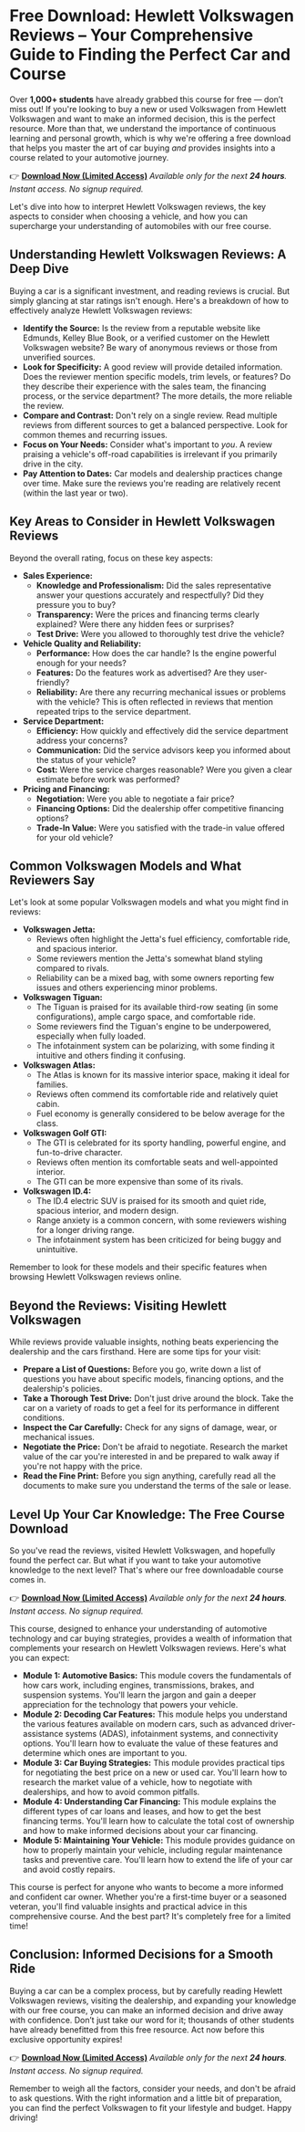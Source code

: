 # Free Download: Hewlett Volkswagen Reviews – Your Comprehensive Guide to Finding the Perfect Car and Course

Over **1,000+ students** have already grabbed this course for free — don’t miss out! If you're looking to buy a new or used Volkswagen from Hewlett Volkswagen and want to make an informed decision, this is the perfect resource. More than that, we understand the importance of continuous learning and personal growth, which is why we're offering a free download that helps you master the art of car buying *and* provides insights into a course related to your automotive journey.

👉 **[Download Now (Limited Access)](https://udemywork.com/hewlett-volkswagen-reviews)**
_Available only for the next **24 hours**. Instant access. No signup required._

Let's dive into how to interpret Hewlett Volkswagen reviews, the key aspects to consider when choosing a vehicle, and how you can supercharge your understanding of automobiles with our free course.

## Understanding Hewlett Volkswagen Reviews: A Deep Dive

Buying a car is a significant investment, and reading reviews is crucial. But simply glancing at star ratings isn't enough. Here's a breakdown of how to effectively analyze Hewlett Volkswagen reviews:

*   **Identify the Source:** Is the review from a reputable website like Edmunds, Kelley Blue Book, or a verified customer on the Hewlett Volkswagen website? Be wary of anonymous reviews or those from unverified sources.
*   **Look for Specificity:** A good review will provide detailed information. Does the reviewer mention specific models, trim levels, or features? Do they describe their experience with the sales team, the financing process, or the service department? The more details, the more reliable the review.
*   **Compare and Contrast:** Don't rely on a single review. Read multiple reviews from different sources to get a balanced perspective. Look for common themes and recurring issues.
*   **Focus on Your Needs:** Consider what's important to *you*. A review praising a vehicle's off-road capabilities is irrelevant if you primarily drive in the city.
*   **Pay Attention to Dates:** Car models and dealership practices change over time. Make sure the reviews you're reading are relatively recent (within the last year or two).

## Key Areas to Consider in Hewlett Volkswagen Reviews

Beyond the overall rating, focus on these key aspects:

*   **Sales Experience:**
    *   **Knowledge and Professionalism:** Did the sales representative answer your questions accurately and respectfully? Did they pressure you to buy?
    *   **Transparency:** Were the prices and financing terms clearly explained? Were there any hidden fees or surprises?
    *   **Test Drive:** Were you allowed to thoroughly test drive the vehicle?
*   **Vehicle Quality and Reliability:**
    *   **Performance:** How does the car handle? Is the engine powerful enough for your needs?
    *   **Features:** Do the features work as advertised? Are they user-friendly?
    *   **Reliability:** Are there any recurring mechanical issues or problems with the vehicle? This is often reflected in reviews that mention repeated trips to the service department.
*   **Service Department:**
    *   **Efficiency:** How quickly and effectively did the service department address your concerns?
    *   **Communication:** Did the service advisors keep you informed about the status of your vehicle?
    *   **Cost:** Were the service charges reasonable? Were you given a clear estimate before work was performed?
*   **Pricing and Financing:**
    *   **Negotiation:** Were you able to negotiate a fair price?
    *   **Financing Options:** Did the dealership offer competitive financing options?
    *   **Trade-In Value:** Were you satisfied with the trade-in value offered for your old vehicle?

## Common Volkswagen Models and What Reviewers Say

Let's look at some popular Volkswagen models and what you might find in reviews:

*   **Volkswagen Jetta:**
    *   Reviews often highlight the Jetta's fuel efficiency, comfortable ride, and spacious interior.
    *   Some reviewers mention the Jetta's somewhat bland styling compared to rivals.
    *   Reliability can be a mixed bag, with some owners reporting few issues and others experiencing minor problems.
*   **Volkswagen Tiguan:**
    *   The Tiguan is praised for its available third-row seating (in some configurations), ample cargo space, and comfortable ride.
    *   Some reviewers find the Tiguan's engine to be underpowered, especially when fully loaded.
    *   The infotainment system can be polarizing, with some finding it intuitive and others finding it confusing.
*   **Volkswagen Atlas:**
    *   The Atlas is known for its massive interior space, making it ideal for families.
    *   Reviews often commend its comfortable ride and relatively quiet cabin.
    *   Fuel economy is generally considered to be below average for the class.
*   **Volkswagen Golf GTI:**
    *   The GTI is celebrated for its sporty handling, powerful engine, and fun-to-drive character.
    *   Reviews often mention its comfortable seats and well-appointed interior.
    *   The GTI can be more expensive than some of its rivals.
*   **Volkswagen ID.4:**
    *   The ID.4 electric SUV is praised for its smooth and quiet ride, spacious interior, and modern design.
    *   Range anxiety is a common concern, with some reviewers wishing for a longer driving range.
    *   The infotainment system has been criticized for being buggy and unintuitive.

Remember to look for these models and their specific features when browsing Hewlett Volkswagen reviews online.

## Beyond the Reviews: Visiting Hewlett Volkswagen

While reviews provide valuable insights, nothing beats experiencing the dealership and the cars firsthand. Here are some tips for your visit:

*   **Prepare a List of Questions:** Before you go, write down a list of questions you have about specific models, financing options, and the dealership's policies.
*   **Take a Thorough Test Drive:** Don't just drive around the block. Take the car on a variety of roads to get a feel for its performance in different conditions.
*   **Inspect the Car Carefully:** Check for any signs of damage, wear, or mechanical issues.
*   **Negotiate the Price:** Don't be afraid to negotiate. Research the market value of the car you're interested in and be prepared to walk away if you're not happy with the price.
*   **Read the Fine Print:** Before you sign anything, carefully read all the documents to make sure you understand the terms of the sale or lease.

## Level Up Your Car Knowledge: The Free Course Download

So you've read the reviews, visited Hewlett Volkswagen, and hopefully found the perfect car. But what if you want to take your automotive knowledge to the next level? That's where our free downloadable course comes in.

👉 **[Download Now (Limited Access)](https://udemywork.com/hewlett-volkswagen-reviews)**
_Available only for the next **24 hours**. Instant access. No signup required._

This course, designed to enhance your understanding of automotive technology and car buying strategies, provides a wealth of information that complements your research on Hewlett Volkswagen reviews. Here's what you can expect:

*   **Module 1: Automotive Basics:** This module covers the fundamentals of how cars work, including engines, transmissions, brakes, and suspension systems. You'll learn the jargon and gain a deeper appreciation for the technology that powers your vehicle.
*   **Module 2: Decoding Car Features:** This module helps you understand the various features available on modern cars, such as advanced driver-assistance systems (ADAS), infotainment systems, and connectivity options. You'll learn how to evaluate the value of these features and determine which ones are important to you.
*   **Module 3: Car Buying Strategies:** This module provides practical tips for negotiating the best price on a new or used car. You'll learn how to research the market value of a vehicle, how to negotiate with dealerships, and how to avoid common pitfalls.
*   **Module 4: Understanding Car Financing:** This module explains the different types of car loans and leases, and how to get the best financing terms. You'll learn how to calculate the total cost of ownership and how to make informed decisions about your car financing.
*   **Module 5: Maintaining Your Vehicle:** This module provides guidance on how to properly maintain your vehicle, including regular maintenance tasks and preventive care. You'll learn how to extend the life of your car and avoid costly repairs.

This course is perfect for anyone who wants to become a more informed and confident car owner. Whether you're a first-time buyer or a seasoned veteran, you'll find valuable insights and practical advice in this comprehensive course. And the best part? It's completely free for a limited time!

## Conclusion: Informed Decisions for a Smooth Ride

Buying a car can be a complex process, but by carefully reading Hewlett Volkswagen reviews, visiting the dealership, and expanding your knowledge with our free course, you can make an informed decision and drive away with confidence. Don’t just take our word for it; thousands of other students have already benefitted from this free resource. Act now before this exclusive opportunity expires!

👉 **[Download Now (Limited Access)](https://udemywork.com/hewlett-volkswagen-reviews)**
_Available only for the next **24 hours**. Instant access. No signup required._

Remember to weigh all the factors, consider your needs, and don't be afraid to ask questions. With the right information and a little bit of preparation, you can find the perfect Volkswagen to fit your lifestyle and budget. Happy driving!

